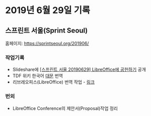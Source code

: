 # 2019년 6월 29일 기록 

## 스프린트 서울(Sprint Seoul)

홈페이지: https://sprintseoul.org/201906/ 

### 작업기록

* Slideshare에 [[스프린트 서울 20190629] LibreOffice에 공헌하기](https://www.slideshare.net/studioego/20190629-libreoffice) 공개
* TDF 위키 한국어 [대문](https://wiki.documentfoundation.org/Main_Page/ko) 번역
* 리브레오피스(LibreOffice) 번역 작업 - [링크](https://translations.documentfoundation.org/ko/)


### 번외
* LibreOffice Conference의 제안서(Proposal)작업 정리 
